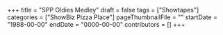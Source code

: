 +++
title = "SPP Oldies Medley"
draft = false
tags = ["Showtapes"]
categories = ["ShowBiz Pizza Place"]
pageThumbnailFile = ""
startDate = "1988-00-00"
endDate = "0000-00-00"
contributors = []
+++
